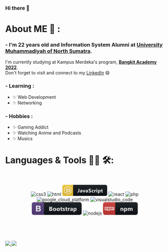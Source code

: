 ### Hi there 👋


# About ME 💬 :

### - I'm 22 years old and Information System Alumni at [University Muhammadiyah of North Sumatra](https://umsu.ac.id).

I'm currently studying at Kampus Merdeka's program, **[Bangkit Academy 2022](https://grow.google/intl/id_id/bangkit/)**.\
Don't forget to visit and connect to my [LinkedIn](https://www.linkedin.com/in/muhammad-arizki/) 😄

### - Learning :
- ✨ Web Development
- ✨ Networking

### - Hobbies : 
- ✨ Gaming Addict
- ✨ Watching Anime and Podcasts
- ✨ Musics

# Languages & Tools 👨‍💻 🛠:
</br>

<p align="center">

<!-- For more icons please follow  https://github.com/MikeCodesDotNET/ColoredBadges -->
<img src="https://github.com/MikeCodesDotNET/ColoredBadges/blob/master/png/dev/languages/css3.png" alt="css3" width="120">
<img src="https://github.com/MikeCodesDotNET/ColoredBadges/blob/master/png/dev/languages/html.png" alt="html" width="120">
<img src="https://github.com/MikeCodesDotNET/ColoredBadges/blob/master/png/dev/languages/js@2x.png" alt="javascript" height="35">
<img src="https://github.com/MikeCodesDotNET/ColoredBadges/blob/master/png/dev/frameworks/react.png" alt="react"  width="100">
<img src="https://github.com/MikeCodesDotNET/ColoredBadges/blob/master/png/dev/languages/php.png" alt="php"  width="100" hight="50">

</br>
<img src="https://github.com/Xx-Ashutosh-xX/Xx-Ashutosh-xX/blob/master/assets/icons/google_cloud_platform.png" alt="google_cloud_platform" width="270">
<img src="https://github.com/Xx-Ashutosh-xX/Xx-Ashutosh-xX/blob/master/assets/icons/visualstudio_code.png" alt="visualstudio_code" width="240">
</br>
<img src="https://github.com/MikeCodesDotNET/ColoredBadges/blob/master/png/dev/frameworks/bootstrap.png" alt="bootstrap" height="40">
<img src="https://github.com/MikeCodesDotNET/ColoredBadges/blob/master/png/dev/frameworks/nodejs.png" alt="nodejs" height="40">
<img src="https://github.com/MikeCodesDotNET/ColoredBadges/blob/master/png/dev/services/npm.png" alt="NPM" height="40">
</p>
</br>
</br>
</br>


<p align="left">
<a href="https://github.com/efektenang">
  <img height="180em" src="https://github-readme-stats-eight-theta.vercel.app/api?username=efektenang&show_icons=true&theme=algolia&include_all_commits=true&count_private=true"/>
  <img height="180em" src="https://github-readme-stats-eight-theta.vercel.app/api/top-langs/?username=efektenang&layout=compact&langs_count=8&theme=algolia"/>
</a>
</p>


<!--
**efektenang/efektenang** is a ✨ _special_ ✨ repository because its `README.md` (this file) appears on your GitHub profile.

Here are some ideas to get you started:

- 🔭 I’m currently working on ...
- 🌱 I’m currently learning ...
- 👯 I’m looking to collaborate on ...
- 🤔 I’m looking for help with ...
- 💬 Ask me about ...
- 📫 How to reach me: ...
- 😄 Pronouns: ...
- ⚡ Fun fact: ...
-->
